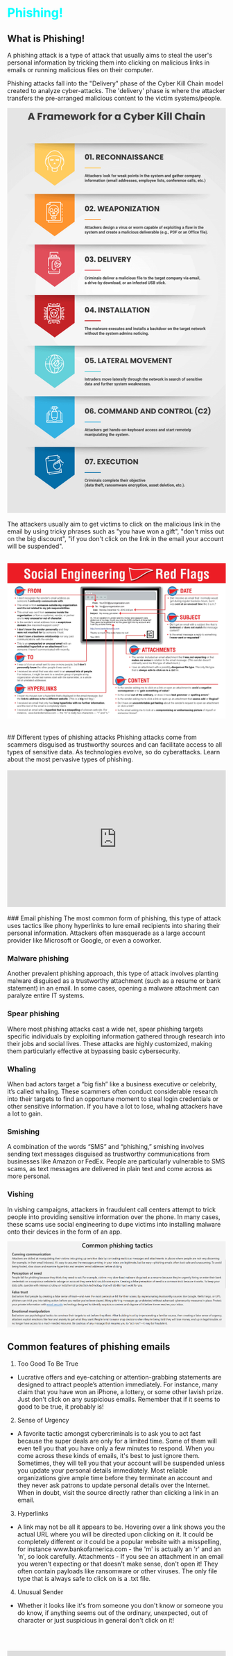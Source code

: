 ```yaml
---
layout: post
author: sujay adkesar
tags: [phishing, social-engineering]
---
```

<br>
<div class="eleven">
  <h1 style="color:cyan;">Phishing!</h1>
</div>

## What is Phishing!
A phishing attack is a type of attack that usually aims to steal the user's personal information by tricking them into clicking on malicious links in emails or running malicious files on their computer.

Phishing attacks fall into the "Delivery" phase of the Cyber Kill Chain model created to analyze cyber-attacks. The 'delivery' phase is where the attacker transfers the pre-arranged malicious content to the victim systems/people.

![image-source: phoenixnap](images/cyber-kill-chain-model.png)

The attackers usually aim to get victims to click on the malicious link in the email by using tricky phrases such as "you have won a gift", "don't miss out on the big discount", "if you don't click on the link in the email your account will be suspended".
<br><br>

![img-src: knowb4](images/file-26212286-jpg.jpg)

<br>
## Different types of phishing attacks
Phishing attacks come from scammers disguised as trustworthy sources and can facilitate access to all types of sensitive data. As technologies evolve, so do cyberattacks. Learn about the most pervasive types of phishing.
<br><br>

<div style="display: flex; justify-content: center;">
<iframe width="560" height="315" src="https://www.youtube.com/embed/BEHl2lAuWCk?si=Np45vZ_-bF36Op9_" title="YouTube video player" frameborder="0" allow="accelerometer; autoplay; clipboard-write; encrypted-media; gyroscope; picture-in-picture; web-share" referrerpolicy="strict-origin-when-cross-origin" allowfullscreen></iframe>
</div>

<br>
### Email phishing
The most common form of phishing, this type of attack uses tactics like phony hyperlinks to lure email recipients into sharing their personal information. Attackers often masquerade as a large account provider like Microsoft or Google, or even a coworker.

### Malware phishing
Another prevalent phishing approach, this type of attack involves planting malware disguised as a trustworthy attachment (such as a resume or bank statement) in an email. In some cases, opening a malware attachment can paralyze entire IT systems.

### Spear phishing
Where most phishing attacks cast a wide net, spear phishing targets specific individuals by exploiting information gathered through research into their jobs and social lives. These attacks are highly customized, making them particularly effective at bypassing basic cybersecurity.

### Whaling
When bad actors target a “big fish” like a business executive or celebrity, it’s called whaling. These scammers often conduct considerable research into their targets to find an opportune moment to steal login credentials or other sensitive information. If you have a lot to lose, whaling attackers have a lot to gain.

### Smishing
A combination of the words “SMS” and “phishing,” smishing involves sending text messages disguised as trustworthy communications from businesses like Amazon or FedEx. People are particularly vulnerable to SMS scams, as text messages are delivered in plain text and come across as more personal.

### Vishing
In vishing campaigns, attackers in fraudulent call centers attempt to trick people into providing sensitive information over the phone. In many cases, these scams use social engineering to dupe victims into installing malware onto their devices in the form of an app.

![](images/ss.png)

## Common features of phishing emails

1. Too Good To Be True
- Lucrative offers and eye-catching or attention-grabbing statements are designed to attract people’s attention immediately. For instance, many claim that you have won an iPhone, a lottery, or some other lavish prize. Just don't click on any suspicious emails. Remember that if it seems to good to be true, it probably is!
2. Sense of Urgency 
- A favorite tactic amongst cybercriminals is to ask you to act fast because the super deals are only for a limited time. Some of them will even tell you that you have only a few minutes to respond. When you come across these kinds of emails, it's best to just ignore them. Sometimes, they will tell you that your account will be suspended unless you update your personal details immediately. Most reliable organizations give ample time before they terminate an account and they never ask patrons to update personal details over the Internet. When in doubt, visit the source directly rather than clicking a link in an email.
3. Hyperlinks 
- A link may not be all it appears to be. Hovering over a link shows you the actual URL where you will be directed upon clicking on it. It could be completely different or it could be a popular website with a misspelling, for instance www.bankofarnerica.com - the 'm' is actually an 'r' and an 'n', so look carefully.
Attachments - If you see an attachment in an email you weren't expecting or that doesn't make sense, don't open it! They often contain payloads like ransomware or other viruses. The only file type that is always safe to click on is a .txt file.
4. Unusual Sender 
- Whether it looks like it's from someone you don't know or someone you do know, if anything seems out of the ordinary, unexpected, out of character or just suspicious in general don't click on it!



<br><br>
<div style="display: flex; justify-content: center;">
<iframe width="560" height="315" src="https://www.youtube.com/embed/T7K6znhEVjY?si=yfbruuPj0EEUt7Hu" title="YouTube video player" frameborder="0" allow="accelerometer; autoplay; clipboard-write; encrypted-media; gyroscope; picture-in-picture; web-share" referrerpolicy="strict-origin-when-cross-origin" allowfullscreen></iframe>
</div>
<br><br><br><br>

<div class="eleven">
  <h1 style="color:cyan;">Investigating Phishing Emails 📨🕵🏻</h1>
</div>

## Case Scenario

A user has received a phishing email and forwarded it to the Security Operations Team. Can you investigate the email and attachment to collect useful artifacts?


<a href="#0">
    <span>
        <em>Download the Challenge file </em>
            <i aria-hidden="true"></i>
    </span>
</a>



<style>
a {
  text-decoration: none;
}

/* Button and the icon */
section {
  width: 100%;
  height: 100vh;
  display: table;
}

.center {
  display: table-cell;
  vertical-align: middle;
  text-align: center;
}

.trigger {
  position: relative;
  background: #4a1942;
  display: inline-block;
  width: 200px;
  height: 60px;
  border-radius: 50em;
  box-shadow: 0 2px 20px rgba(0,0,0,0.7), inset 0 1px 0 rgba(255,255,255,0.2);
  color: #fff;
}

span, em, i {
  position: absolute;
  width: 100%;
  height: 100%;
  left: 0;
  /*background: yellow;
  opacity: .5;*/
}

em, i {
  transition: top 0.3s;
}

span {
  /*
  uncomment this to see where actually the
  Download and SVG located on initial state
  and on hover
  */
  overflow: hidden;
}

em {
  line-height: 60px; /*make the button text vertically center of the button*/
  top: 0;
}

i {
  top: 100%; /*moving out the SVG to the bottom on page loads*/
  padding-top:20px;
}

i::before {
  content: "\f019";
  font-family: FontAwesome;
  font-size: 2rem;
}

.trigger:hover em {
  top: -100%; /* move the Download text to the top*/
}

.trigger:hover i {
  top: 0;
}

/*Tooltip*/
.trigger::before,
.trigger::after {
  position: absolute;
  opacity: 0; /*hide on page load*/
  visibility: hidden; /*to stop interaction when user hover on top of the button*/
  transition: all 0.3s;
}

.trigger::before {
  content: "File size: 50M";
  width: 140px;
  height: 60px;
  line-height: 60px; /*to make the text vertically center*/
  background: #4A1942;
  border-radius: 0.25em;
  bottom: 90px;
  left: calc(50% - 70px); /*take the left size of the box and pull it left by 70px (half of the box's width) referencing .trigger element as the base*/
}

/*the triangle below the `File size` box*/
.trigger::after {
  content: "";
  width: 0;
  height: 0;
  border: 10px solid transparent;
  /*
  each border side is 10px width
  this makes the square 20px width in total
  left to center = 10px
  center to right = 10px
  */
  border-top-color: #4A1942;
  left: calc(50% - 10px); /*take the left size of the box and pull it left by 10px (half of the box's width) referencing .trigger element as the base*/
  bottom: 70px;
}

.trigger:hover::before,
.trigger:hover::after {
  opacity: 1;
  visibility: visible;
}

/*pull down effect for the `File size` box when we hover the button*/
.trigger:hover::before {
  bottom: 80px;
}

.trigger:hover::after {
  bottom: 60px;
}
</style>